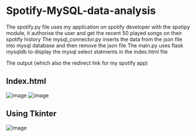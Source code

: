 # Spotify-MySQL-data-analysis


The spotify.py file uses my application on spotify developer with the spotipy module, it authorise the user and get the recent 50 played songs on their spotify history 
The mysql_connector.py inserts the data from the json file into mysql database and then remove the json file 
The main.py uses flask mysqldb to display the mysql select statments in the index.html file 

The output (which also the redirect link for my spotify app)

## Index.html 

![image](https://github.com/user-attachments/assets/3faa9d5a-5b19-4bd7-8c39-32a5a9c1adad)
![image](https://github.com/user-attachments/assets/4e3fb01d-5436-4c76-b6a6-d584a0025e84)

## Using Tkinter

![image](https://github.com/user-attachments/assets/1059861d-a267-4849-9ce3-371eae87be00)
